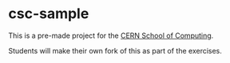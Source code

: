 # csc-sample

This is a pre-made project for the [CERN School of Computing](https://indico.cern.ch/event/681081/).

Students will make their own fork of this as part of the exercises.
